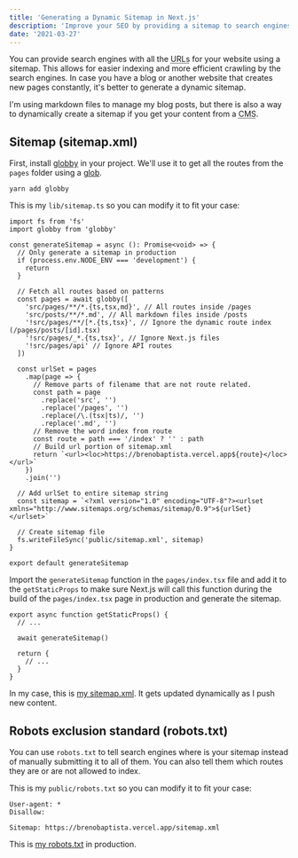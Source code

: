 ```yaml
---
title: 'Generating a Dynamic Sitemap in Next.js'
description: 'Improve your SEO by providing a sitemap to search engines.'
date: '2021-03-27'
---
```


You can provide search engines with all the <abbr title="Uniform Resource Locator">URLs</abbr> for your website using a sitemap. This allows for easier indexing and more efficient crawling by the search engines. In case you have a blog or another website that creates new pages constantly, it's better to generate a dynamic sitemap.

I'm using markdown files to manage my blog posts, but there is also a way to dynamically create a sitemap if you get your content from a <abbr title="Content Management System">CMS</abbr>.

## Sitemap (sitemap.xml)

First, install [globby](https://www.npmjs.com/package/globby) in your project. We'll use it to get all the routes from the `pages` folder using a [glob](https://en.wikipedia.org/wiki/Glob_%28programming%29).

```bash[class="command-line"]
yarn add globby
```

This is my `lib/sitemap.ts` so you can modify it to fit your case:

```tsx[class="line-numbers"]
import fs from 'fs'
import globby from 'globby'

const generateSitemap = async (): Promise<void> => {
  // Only generate a sitemap in production
  if (process.env.NODE_ENV === 'development') {
    return
  }

  // Fetch all routes based on patterns
  const pages = await globby([
    'src/pages/**/*.{ts,tsx,md}', // All routes inside /pages
    'src/posts/**/*.md', // All markdown files inside /posts
    '!src/pages/**/[*.{ts,tsx}', // Ignore the dynamic route index (/pages/posts/[id].tsx)
    '!src/pages/_*.{ts,tsx}', // Ignore Next.js files
    '!src/pages/api' // Ignore API routes
  ])

  const urlSet = pages
    .map(page => {
      // Remove parts of filename that are not route related.
      const path = page
        .replace('src', '')
        .replace('/pages', '')
        .replace(/\.(tsx|ts)/, '')
        .replace('.md', '')
      // Remove the word index from route
      const route = path === '/index' ? '' : path
      // Build url portion of sitemap.xml
      return `<url><loc>https://brenobaptista.vercel.app${route}</loc></url>`
    })
    .join('')

  // Add urlSet to entire sitemap string
  const sitemap = `<?xml version="1.0" encoding="UTF-8"?><urlset xmlns="http://www.sitemaps.org/schemas/sitemap/0.9">${urlSet}</urlset>`

  // Create sitemap file
  fs.writeFileSync('public/sitemap.xml', sitemap)
}

export default generateSitemap
```

Import the `generateSitemap` function in the `pages/index.tsx` file and add it to the `getStaticProps` to make sure Next.js will call this function during the build of the `pages/index.tsx` page in production and generate the sitemap.

```tsx[class="line-numbers"]
export async function getStaticProps() {
  // ...

  await generateSitemap()

  return {
    // ...
  }
}
```

In my case, this is [my sitemap.xml](https://brenobaptista.vercel.app/sitemap.xml). It gets updated dynamically as I push new content.

## Robots exclusion standard (robots.txt)

You can use `robots.txt` to tell search engines where is your sitemap instead of manually submitting it to all of them. You can also tell them which routes they are or are not allowed to index.

This is my `public/robots.txt` so you can modify it to fit your case:

```markup[class="line-numbers"]
User-agent: *
Disallow:

Sitemap: https://brenobaptista.vercel.app/sitemap.xml
```

This is [my robots.txt](https://brenobaptista.vercel.app/robots.txt) in production.

